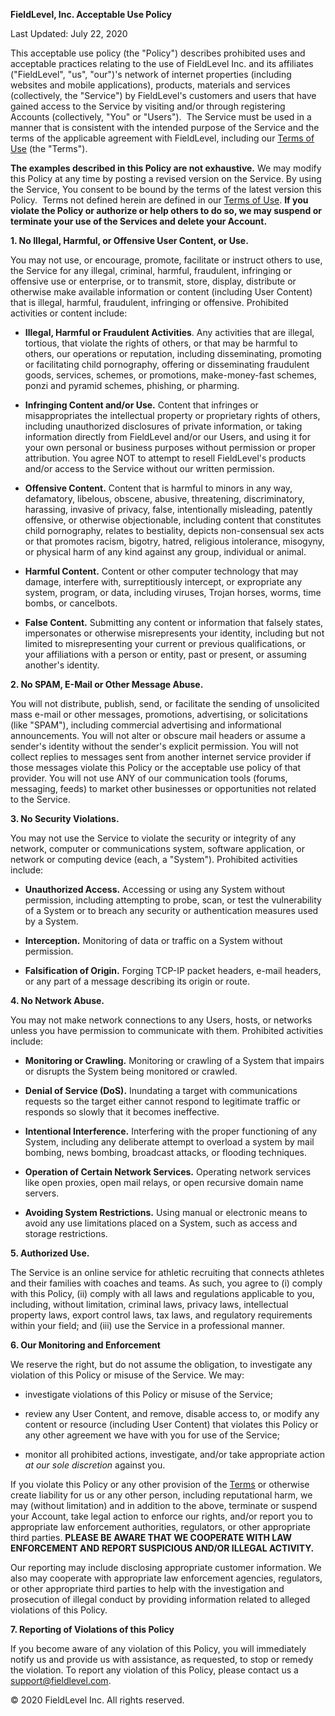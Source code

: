 **FieldLevel, Inc. Acceptable Use Policy**

Last Updated: July 22, 2020

This acceptable use policy (the "Policy") describes prohibited uses and acceptable practices relating to the use of FieldLevel Inc. and its affiliates ("FieldLevel", "us", "our")'s network of internet properties (including websites and mobile applications), products, materials and services (collectively, the "Service") by FieldLevel's customers and users that have gained access to the Service by visiting and/or through registering Accounts (collectively, "You" or "Users").  The Service must be used in a manner that is consistent with the intended purpose of the Service and the terms of the applicable agreement with FieldLevel, including our [Terms of Use](https://www.fieldlevel.com/policies/terms) (the "Terms").

**The examples described in this Policy are not exhaustive.** We may modify this Policy at any time by posting a revised version on the Service. By using the Service, You consent to be bound by the terms of the latest version this Policy.  Terms not defined herein are defined in our [Terms of Use](https://www.fieldlevel.com/policies/terms). **If you violate the Policy or authorize or help others to do so, we may suspend or terminate your use of the Services and delete your Account.**

**1. No Illegal, Harmful, or Offensive User Content, or Use.**

You may not use, or encourage, promote, facilitate or instruct others to use, the Service for any illegal, criminal, harmful, fraudulent, infringing or offensive use or enterprise, or to transmit, store, display, distribute or otherwise make available information or content (including User Content) that is illegal, harmful, fraudulent, infringing or offensive. Prohibited activities or content include:

-   **Illegal, Harmful or Fraudulent Activities**. Any activities that are illegal, tortious, that violate the rights of others, or that may be harmful to others, our operations or reputation, including disseminating, promoting or facilitating child pornography, offering or disseminating fraudulent goods, services, schemes, or promotions, make-money-fast schemes, ponzi and pyramid schemes, phishing, or pharming.

-   **Infringing Content and/or Use.** Content that infringes or misappropriates the intellectual property or proprietary rights of others, including unauthorized disclosures of private information, or taking information directly from FieldLevel and/or our Users, and using it for your own personal or business purposes without permission or proper attribution. You agree NOT to attempt to resell FieldLevel's products and/or access to the Service without our written permission.

-   **Offensive Content.** Content that is harmful to minors in any way, defamatory, libelous, obscene, abusive, threatening, discriminatory, harassing, invasive of privacy, false, intentionally misleading, patently offensive, or otherwise objectionable, including content that constitutes child pornography, relates to bestiality, depicts non-consensual sex acts or that promotes racism, bigotry, hatred, religious intolerance, misogyny, or physical harm of any kind against any group, individual or animal.

-   **Harmful Content.** Content or other computer technology that may damage, interfere with, surreptitiously intercept, or expropriate any system, program, or data, including viruses, Trojan horses, worms, time bombs, or cancelbots.

-   **False Content.** Submitting any content or information that falsely states, impersonates or otherwise misrepresents your identity, including but not limited to misrepresenting your current or previous qualifications, or your affiliations with a person or entity, past or present, or assuming another's identity.

**2. No SPAM, E-Mail or Other Message Abuse.**

You will not distribute, publish, send, or facilitate the sending of unsolicited mass e-mail or other messages, promotions, advertising, or solicitations (like "SPAM"), including commercial advertising and informational announcements. You will not alter or obscure mail headers or assume a sender's identity without the sender's explicit permission. You will not collect replies to messages sent from another internet service provider if those messages violate this Policy or the acceptable use policy of that provider. You will not use ANY of our communication tools (forums, messaging, feeds) to market other businesses or opportunities not related to the Service.

**3. No Security Violations.**

You may not use the Service to violate the security or integrity of any network, computer or communications system, software application, or network or computing device (each, a "System"). Prohibited activities include:

-   **Unauthorized Access.** Accessing or using any System without permission, including attempting to probe, scan, or test the vulnerability of a System or to breach any security or authentication measures used by a System.

-   **Interception.** Monitoring of data or traffic on a System without permission.

-   **Falsification of Origin.** Forging TCP-IP packet headers, e-mail headers, or any part of a message describing its origin or route.

**4. No Network Abuse.**

You may not make network connections to any Users, hosts, or networks unless you have permission to communicate with them. Prohibited activities include:

-   **Monitoring or Crawling.** Monitoring or crawling of a System that impairs or disrupts the System being monitored or crawled.

-   **Denial of Service (DoS).** Inundating a target with communications requests so the target either cannot respond to legitimate traffic or responds so slowly that it becomes ineffective.

-   **Intentional Interference.** Interfering with the proper functioning of any System, including any deliberate attempt to overload a system by mail bombing, news bombing, broadcast attacks, or flooding techniques.

-   **Operation of Certain Network Services.** Operating network services like open proxies, open mail relays, or open recursive domain name servers.

-   **Avoiding System Restrictions.** Using manual or electronic means to avoid any use limitations placed on a System, such as access and storage restrictions.

**5. Authorized Use.**

The Service is an online service for athletic recruiting that connects athletes and their families with coaches and teams. As such, you agree to (i) comply with this Policy, (ii) comply with all laws and regulations applicable to you, including, without limitation, criminal laws, privacy laws, intellectual property laws, export control laws, tax laws, and regulatory requirements within your field; and (iii) use the Service in a professional manner.

**6. Our Monitoring and Enforcement**

We reserve the right, but do not assume the obligation, to investigate any violation of this Policy or misuse of the Service. We may:

-   investigate violations of this Policy or misuse of the Service;

-   review any User Content, and remove, disable access to, or modify any content or resource (including User Content) that violates this Policy or any other agreement we have with you for use of the Service;

-   monitor all prohibited actions, investigate, and/or take appropriate action _at our sole discretion_ against you.

If you violate this Policy or any other provision of the [Terms](https://www.fieldlevel.com/policies/terms) or otherwise create liability for us or any other person, including reputational harm, we may (without limitation) and in addition to the above, terminate or suspend your Account, take legal action to enforce our rights, and/or report you to appropriate law enforcement authorities, regulators, or other appropriate third parties. **PLEASE BE AWARE THAT WE COOPERATE WITH LAW ENFORCEMENT AND REPORT SUSPICIOUS AND/OR ILLEGAL ACTIVITY.**

Our reporting may include disclosing appropriate customer information. We also may cooperate with appropriate law enforcement agencies, regulators, or other appropriate third parties to help with the investigation and prosecution of illegal conduct by providing information related to alleged violations of this Policy.

**7. Reporting of Violations of this Policy**

If you become aware of any violation of this Policy, you will immediately notify us and provide us with assistance, as requested, to stop or remedy the violation. To report any violation of this Policy, please contact us a [support@fieldlevel.com](mailto:support@fieldlevel.com).

© 2020 FieldLevel Inc. All rights reserved.
